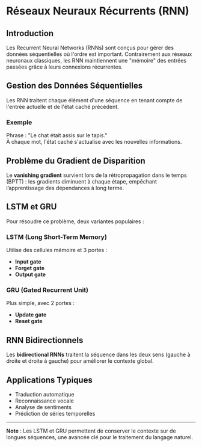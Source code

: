 
# Réseaux Neuraux Récurrents (RNN)

## Introduction

Les Recurrent Neural Networks (RNNs) sont conçus pour gérer des données séquentielles où l'ordre est important. Contrairement aux réseaux neuronaux classiques, les RNN maintiennent une "mémoire" des entrées passées grâce à leurs connexions récurrentes.

## Gestion des Données Séquentielles

Les RNN traitent chaque élément d'une séquence en tenant compte de l'entrée actuelle et de l'état caché précédent.

### Exemple

Phrase : "Le chat était assis sur le tapis."  
À chaque mot, l'état caché s'actualise avec les nouvelles informations.

## Problème du Gradient de Disparition

Le **vanishing gradient** survient lors de la rétropropagation dans le temps (BPTT) : les gradients diminuent à chaque étape, empêchant l’apprentissage des dépendances à long terme.

## LSTM et GRU

Pour résoudre ce problème, deux variantes populaires :

### LSTM (Long Short-Term Memory)

Utilise des cellules mémoire et 3 portes :
- **Input gate**
- **Forget gate**
- **Output gate**

### GRU (Gated Recurrent Unit)

Plus simple, avec 2 portes :
- **Update gate**
- **Reset gate**

## RNN Bidirectionnels

Les **bidirectional RNNs** traitent la séquence dans les deux sens (gauche à droite et droite à gauche) pour améliorer le contexte global.

## Applications Typiques

- Traduction automatique
- Reconnaissance vocale
- Analyse de sentiments
- Prédiction de séries temporelles

---

**Note** : Les LSTM et GRU permettent de conserver le contexte sur de longues séquences, une avancée clé pour le traitement du langage naturel.
